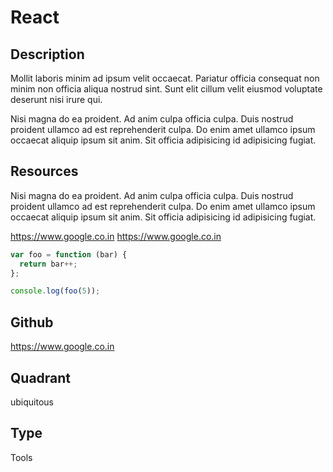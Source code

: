 # React
## Description
Mollit laboris minim ad ipsum velit occaecat. Pariatur officia consequat non minim non officia aliqua nostrud sint. Sunt elit cillum velit eiusmod voluptate deserunt nisi irure qui.

Nisi magna do ea proident. Ad anim culpa officia culpa. Duis nostrud proident ullamco ad est reprehenderit culpa. Do enim amet ullamco ipsum occaecat aliquip ipsum sit anim. Sit officia adipisicing id adipisicing fugiat.

<script>Hello World</script>

## Resources
Nisi magna do ea proident. Ad anim culpa officia culpa. Duis nostrud proident ullamco ad est reprehenderit culpa. Do enim amet ullamco ipsum occaecat aliquip ipsum sit anim. Sit officia adipisicing id adipisicing fugiat.

https://www.google.co.in
https://www.google.co.in

``` js
var foo = function (bar) {
  return bar++;
};

console.log(foo(5));
```

## Github
https://www.google.co.in

## Quadrant
ubiquitous

## Type
Tools